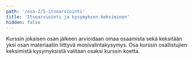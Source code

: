 ```yaml
---
path: '/osa-2/5-itsearviointi'
title: 'Itsearviointi ja kysymyksen keksiminen'
hidden: false
---
```


Kurssin jokaisen osan jälkeen arvioidaan omaa osaamista sekä keksitään yksi osan materiaaliin liittyvä monivalintakysymys. Osa kurssin osallistujien keksimistä kysymyksistä valitaan osaksi kurssin koetta.

<ab-study id="self_evaluation_k19_tikape">

<only-for-ab-group group=1>

<quiznator id="5c449da499236814c5bb61a1"></quiznator>

</only-for-ab-group>

<only-for-ab-group group=2>

<quiznator id="5c449d4d017ffc13eddc76d3"></quiznator>

</only-for-ab-group>

<only-for-ab-group group=3>

<quiznator id="5c449da499236814c5bb61a1"></quiznator>

<quiznator id="5c449d4d017ffc13eddc76d3"></quiznator>

</only-for-ab-group>

</ab-study>


<quiznator id="5c449d16244fe21455cb455c"></quiznator>
